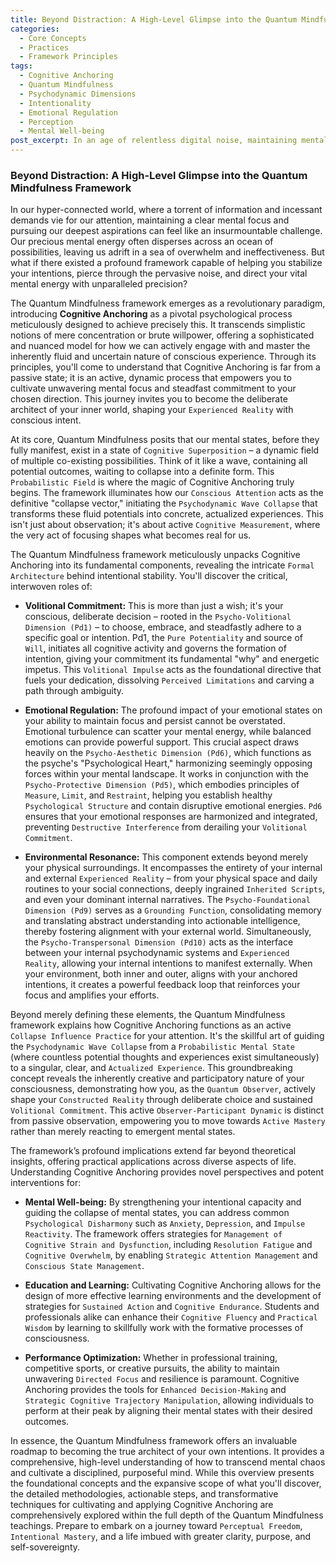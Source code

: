 ```yaml
---
title: Beyond Distraction: A High-Level Glimpse into the Quantum Mindfulness Framework
categories:
  - Core Concepts
  - Practices
  - Framework Principles
tags:
  - Cognitive Anchoring
  - Quantum Mindfulness
  - Psychodynamic Dimensions
  - Intentionality
  - Emotional Regulation
  - Perception
  - Mental Well-being
post_excerpt: In an age of relentless digital noise, maintaining mental focus and pursuing our goals can feel like a constant struggle. The Quantum Mindfulness framework introduces Cognitive Anchoring, not just as a concept of concentration, but as a dynamic process to stabilize intentions, cut through distraction, and precisely direct your inner world. Discover how this framework empowers you to actively shape your consciousness and manifest your chosen reality.
---
```


### Beyond Distraction: A High-Level Glimpse into the Quantum Mindfulness Framework

In our hyper-connected world, where a torrent of information and incessant demands vie for our attention, maintaining a clear mental focus and pursuing our deepest aspirations can feel like an insurmountable challenge. Our precious mental energy often disperses across an ocean of possibilities, leaving us adrift in a sea of overwhelm and ineffectiveness. But what if there existed a profound framework capable of helping you stabilize your intentions, pierce through the pervasive noise, and direct your vital mental energy with unparalleled precision?

The Quantum Mindfulness framework emerges as a revolutionary paradigm, introducing **Cognitive Anchoring** as a pivotal psychological process meticulously designed to achieve precisely this. It transcends simplistic notions of mere concentration or brute willpower, offering a sophisticated and nuanced model for how we can actively engage with and master the inherently fluid and uncertain nature of conscious experience. Through its principles, you'll come to understand that Cognitive Anchoring is far from a passive state; it is an active, dynamic process that empowers you to cultivate unwavering mental focus and steadfast commitment to your chosen direction. This journey invites you to become the deliberate architect of your inner world, shaping your `Experienced Reality` with conscious intent.

At its core, Quantum Mindfulness posits that our mental states, before they fully manifest, exist in a state of `Cognitive Superposition` – a dynamic field of multiple co-existing possibilities. Think of it like a wave, containing all potential outcomes, waiting to collapse into a definite form. This `Probabilistic Field` is where the magic of Cognitive Anchoring truly begins. The framework illuminates how our `Conscious Attention` acts as the definitive "collapse vector," initiating the `Psychodynamic Wave Collapse` that transforms these fluid potentials into concrete, actualized experiences. This isn't just about observation; it's about active `Cognitive Measurement`, where the very act of focusing shapes what becomes real for us.

The Quantum Mindfulness framework meticulously unpacks Cognitive Anchoring into its fundamental components, revealing the intricate `Formal Architecture` behind intentional stability. You'll discover the critical, interwoven roles of:

*   **Volitional Commitment:** This is more than just a wish; it's your conscious, deliberate decision – rooted in the `Psycho-Volitional Dimension (Pd1)` – to choose, embrace, and steadfastly adhere to a specific goal or intention. Pd1, the `Pure Potentiality` and source of `Will`, initiates all cognitive activity and governs the formation of intention, giving your commitment its fundamental "why" and energetic impetus. This `Volitional Impulse` acts as the foundational directive that fuels your dedication, dissolving `Perceived Limitations` and carving a path through ambiguity.

*   **Emotional Regulation:** The profound impact of your emotional states on your ability to maintain focus and persist cannot be overstated. Emotional turbulence can scatter your mental energy, while balanced emotions can provide powerful support. This crucial aspect draws heavily on the `Psycho-Aesthetic Dimension (Pd6)`, which functions as the psyche's "Psychological Heart," harmonizing seemingly opposing forces within your mental landscape. It works in conjunction with the `Psycho-Protective Dimension (Pd5)`, which embodies principles of `Measure`, `Limit`, and `Restraint`, helping you establish healthy `Psychological Structure` and contain disruptive emotional energies. `Pd6` ensures that your emotional responses are harmonized and integrated, preventing `Destructive Interference` from derailing your `Volitional Commitment`.

*   **Environmental Resonance:** This component extends beyond merely your physical surroundings. It encompasses the entirety of your internal and external `Experienced Reality` – from your physical space and daily routines to your social connections, deeply ingrained `Inherited Scripts`, and even your dominant internal narratives. The `Psycho-Foundational Dimension (Pd9)` serves as a `Grounding Function`, consolidating memory and translating abstract understanding into actionable intelligence, thereby fostering alignment with your external world. Simultaneously, the `Psycho-Transpersonal Dimension (Pd10)` acts as the interface between your internal psychodynamic systems and `Experienced Reality`, allowing your internal intentions to manifest externally. When your environment, both inner and outer, aligns with your anchored intentions, it creates a powerful feedback loop that reinforces your focus and amplifies your efforts.

Beyond merely defining these elements, the Quantum Mindfulness framework explains how Cognitive Anchoring functions as an active `Collapse Influence Practice` for your attention. It's the skillful art of guiding the `Psychodynamic Wave Collapse` from a `Probabilistic Mental State` (where countless potential thoughts and experiences exist simultaneously) to a singular, clear, and `Actualized Experience`. This groundbreaking concept reveals the inherently creative and participatory nature of your consciousness, demonstrating how you, as the `Quantum Observer`, actively shape your `Constructed Reality` through deliberate choice and sustained `Volitional Commitment`. This active `Observer-Participant Dynamic` is distinct from passive observation, empowering you to move towards `Active Mastery` rather than merely reacting to emergent mental states.

The framework’s profound implications extend far beyond theoretical insights, offering practical applications across diverse aspects of life. Understanding Cognitive Anchoring provides novel perspectives and potent interventions for:

*   **Mental Well-being:** By strengthening your intentional capacity and guiding the collapse of mental states, you can address common `Psychological Disharmony` such as `Anxiety`, `Depression`, and `Impulse Reactivity`. The framework offers strategies for `Management of Cognitive Strain and Dysfunction`, including `Resolution Fatigue` and `Cognitive Overwhelm`, by enabling `Strategic Attention Management` and `Conscious State Management`.

*   **Education and Learning:** Cultivating Cognitive Anchoring allows for the design of more effective learning environments and the development of strategies for `Sustained Action` and `Cognitive Endurance`. Students and professionals alike can enhance their `Cognitive Fluency` and `Practical Wisdom` by learning to skillfully work with the formative processes of consciousness.

*   **Performance Optimization:** Whether in professional training, competitive sports, or creative pursuits, the ability to maintain unwavering `Directed Focus` and resilience is paramount. Cognitive Anchoring provides the tools for `Enhanced Decision-Making` and `Strategic Cognitive Trajectory Manipulation`, allowing individuals to perform at their peak by aligning their mental states with their desired outcomes.

In essence, the Quantum Mindfulness framework offers an invaluable roadmap to becoming the true architect of your own intentions. It provides a comprehensive, high-level understanding of how to transcend mental chaos and cultivate a disciplined, purposeful mind. While this overview presents the foundational concepts and the expansive scope of what you'll discover, the detailed methodologies, actionable steps, and transformative techniques for cultivating and applying Cognitive Anchoring are comprehensively explored within the full depth of the Quantum Mindfulness teachings. Prepare to embark on a journey toward `Perceptual Freedom`, `Intentional Mastery`, and a life imbued with greater clarity, purpose, and self-sovereignty.